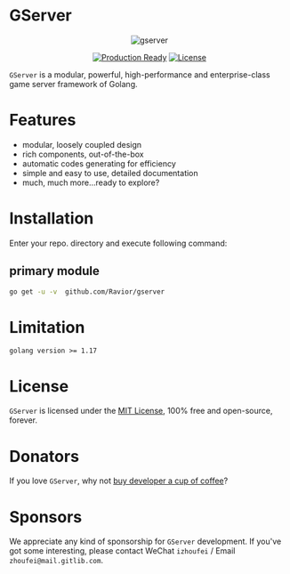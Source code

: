 # GServer
<div align=center>
<img src="https://static.gitlib.com/gserver/logo.png" alt="gserver"/>

[![Production Ready](https://img.shields.io/badge/production-ready-blue.svg)](https://github.com/Ravior/gserver)
[![License](https://img.shields.io/github/license/gogf/gf.svg?style=flat)](https://github.com/Ravior/gserver)
</div>

`GServer` is a modular, powerful, high-performance and enterprise-class game server framework of Golang.

# Features
- modular, loosely coupled design
- rich components, out-of-the-box
- automatic codes generating for efficiency
- simple and easy to use, detailed documentation
- much, much more...ready to explore?

# Installation
Enter your repo. directory and execute following command:

## primary module
```bash
go get -u -v  github.com/Ravior/gserver
```


# Limitation
```
golang version >= 1.17
```

# License

`GServer` is licensed under the [MIT License](LICENSE), 100% free and open-source, forever.

# Donators

If you love `GServer`, why not [buy developer a cup of coffee](https://gitlib.com)?

# Sponsors
We appreciate any kind of sponsorship for `GServer` development. If you've got some interesting, please contact WeChat `izhoufei` / Email `zhoufei@mail.gitlib.com`.



